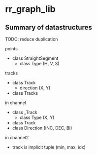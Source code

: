 # rr_graph_lib

## Summary of datastructures

TODO: reduce duplication

points
 - class StraightSegment
   - class Type (H, V, S)

tracks
 - class Track
   - direction (X, Y)
 - class Tracks

in channel
 - class _Track
   - class Type (X, Y)
 - class Track
 - class Direction (INC, DEC, BI)

in channel2
 - track is implicit tuple (min, max, idx)
